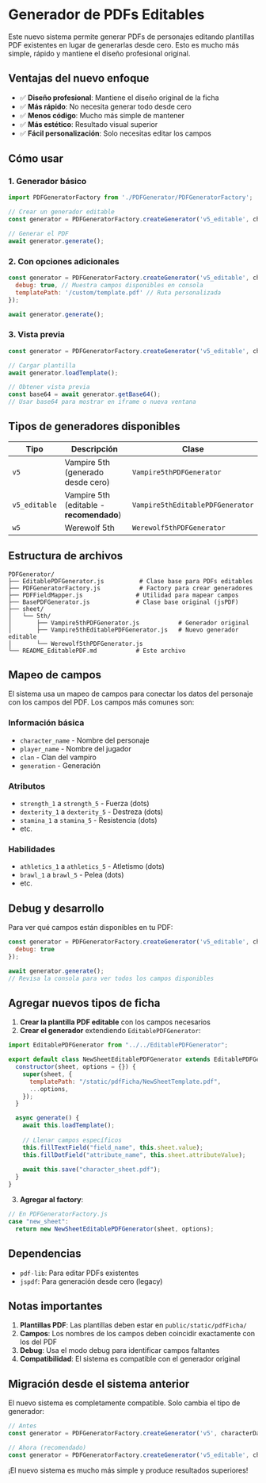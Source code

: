 # Generador de PDFs Editables

Este nuevo sistema permite generar PDFs de personajes editando plantillas PDF existentes en lugar de generarlas desde cero. Esto es mucho más simple, rápido y mantiene el diseño profesional original.

## Ventajas del nuevo enfoque

- ✅ **Diseño profesional**: Mantiene el diseño original de la ficha
- ✅ **Más rápido**: No necesita generar todo desde cero
- ✅ **Menos código**: Mucho más simple de mantener
- ✅ **Más estético**: Resultado visual superior
- ✅ **Fácil personalización**: Solo necesitas editar los campos

## Cómo usar

### 1. Generador básico

```javascript
import PDFGeneratorFactory from './PDFGenerator/PDFGeneratorFactory';

// Crear un generador editable
const generator = PDFGeneratorFactory.createGenerator('v5_editable', characterData);

// Generar el PDF
await generator.generate();
```

### 2. Con opciones adicionales

```javascript
const generator = PDFGeneratorFactory.createGenerator('v5_editable', characterData, {
  debug: true, // Muestra campos disponibles en consola
  templatePath: '/custom/template.pdf' // Ruta personalizada
});

await generator.generate();
```

### 3. Vista previa

```javascript
const generator = PDFGeneratorFactory.createGenerator('v5_editable', characterData);

// Cargar plantilla
await generator.loadTemplate();

// Obtener vista previa
const base64 = await generator.getBase64();
// Usar base64 para mostrar en iframe o nueva ventana
```

## Tipos de generadores disponibles

| Tipo | Descripción | Clase |
|------|-------------|-------|
| `v5` | Vampire 5th (generado desde cero) | `Vampire5thPDFGenerator` |
| `v5_editable` | Vampire 5th (editable - **recomendado**) | `Vampire5thEditablePDFGenerator` |
| `w5` | Werewolf 5th | `Werewolf5thPDFGenerator` |

## Estructura de archivos

```
PDFGenerator/
├── EditablePDFGenerator.js          # Clase base para PDFs editables
├── PDFGeneratorFactory.js           # Factory para crear generadores
├── PDFFieldMapper.js               # Utilidad para mapear campos
├── BasePDFGenerator.js             # Clase base original (jsPDF)
├── sheet/
│   └── 5th/
│       ├── Vampire5thPDFGenerator.js           # Generador original
│       ├── Vampire5thEditablePDFGenerator.js   # Nuevo generador editable
│       └── Werewolf5thPDFGenerator.js
└── README_EditablePDF.md           # Este archivo
```

## Mapeo de campos

El sistema usa un mapeo de campos para conectar los datos del personaje con los campos del PDF. Los campos más comunes son:

### Información básica
- `character_name` - Nombre del personaje
- `player_name` - Nombre del jugador
- `clan` - Clan del vampiro
- `generation` - Generación

### Atributos
- `strength_1` a `strength_5` - Fuerza (dots)
- `dexterity_1` a `dexterity_5` - Destreza (dots)
- `stamina_1` a `stamina_5` - Resistencia (dots)
- etc.

### Habilidades
- `athletics_1` a `athletics_5` - Atletismo (dots)
- `brawl_1` a `brawl_5` - Pelea (dots)
- etc.

## Debug y desarrollo

Para ver qué campos están disponibles en tu PDF:

```javascript
const generator = PDFGeneratorFactory.createGenerator('v5_editable', characterData, {
  debug: true
});

await generator.generate();
// Revisa la consola para ver todos los campos disponibles
```

## Agregar nuevos tipos de ficha

1. **Crear la plantilla PDF editable** con los campos necesarios
2. **Crear el generador** extendiendo `EditablePDFGenerator`:

```javascript
import EditablePDFGenerator from "../../EditablePDFGenerator";

export default class NewSheetEditablePDFGenerator extends EditablePDFGenerator {
  constructor(sheet, options = {}) {
    super(sheet, {
      templatePath: "/static/pdfFicha/NewSheetTemplate.pdf",
      ...options,
    });
  }

  async generate() {
    await this.loadTemplate();
    
    // Llenar campos específicos
    this.fillTextField("field_name", this.sheet.value);
    this.fillDotField("attribute_name", this.sheet.attributeValue);
    
    await this.save("character_sheet.pdf");
  }
}
```

3. **Agregar al factory**:

```javascript
// En PDFGeneratorFactory.js
case "new_sheet":
  return new NewSheetEditablePDFGenerator(sheet, options);
```

## Dependencias

- `pdf-lib`: Para editar PDFs existentes
- `jspdf`: Para generación desde cero (legacy)

## Notas importantes

1. **Plantillas PDF**: Las plantillas deben estar en `public/static/pdfFicha/`
2. **Campos**: Los nombres de los campos deben coincidir exactamente con los del PDF
3. **Debug**: Usa el modo debug para identificar campos faltantes
4. **Compatibilidad**: El sistema es compatible con el generador original

## Migración desde el sistema anterior

El nuevo sistema es completamente compatible. Solo cambia el tipo de generador:

```javascript
// Antes
const generator = PDFGeneratorFactory.createGenerator('v5', characterData);

// Ahora (recomendado)
const generator = PDFGeneratorFactory.createGenerator('v5_editable', characterData);
```

¡El nuevo sistema es mucho más simple y produce resultados superiores! 